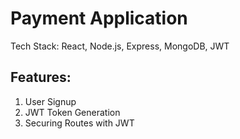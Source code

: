 # Payment Application

Tech Stack: React, Node.js, Express, MongoDB, JWT

## Features:
1. User Signup
2. JWT Token Generation
3. Securing Routes with JWT

